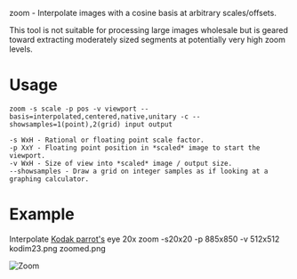 zoom - Interpolate images with a cosine basis at arbitrary scales/offsets.

This tool is not suitable for processing large images wholesale but is geared toward extracting moderately sized segments at potentially very high zoom levels.

# Usage
	zoom -s scale -p pos -v viewport --basis=interpolated,centered,native,unitary -c --showsamples=1(point),2(grid) input output

	-s WxH - Rational or floating point scale factor.
	-p XxY - Floating point position in *scaled* image to start the viewport.
	-v WxH - Size of view into *scaled* image / output size.
	--showsamples - Draw a grid on integer samples as if looking at a graphing calculator.

# Example
Interpolate [Kodak parrot's](http://r0k.us/graphics/kodak/kodak/kodim23.png) eye 20x
	zoom -s20x20 -p 885x850 -v 512x512 kodim23.png zoomed.png
	
![Zoom](http://0x09.net/i/g/zoom.png)